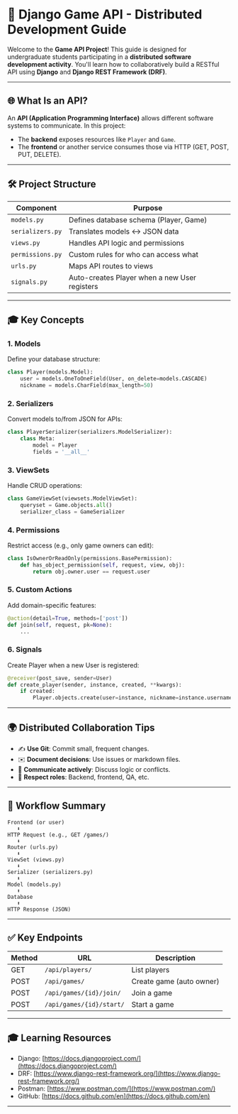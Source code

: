 # 🧠 Django Game API - Distributed Development Guide

Welcome to the **Game API Project**! This guide is designed for undergraduate students participating in a **distributed software development activity**. You'll learn how to collaboratively build a RESTful API using **Django** and **Django REST Framework (DRF)**.

---

## 🌐 What Is an API?

An **API (Application Programming Interface)** allows different software systems to communicate. In this project:

- The **backend** exposes resources like `Player` and `Game`.
- The **frontend** or another service consumes those via HTTP (GET, POST, PUT, DELETE).

---

## 🛠️ Project Structure

| Component        | Purpose                                       |
| ---------------- | --------------------------------------------- |
| `models.py`      | Defines database schema (Player, Game)        |
| `serializers.py` | Translates models <-> JSON data               |
| `views.py`       | Handles API logic and permissions             |
| `permissions.py` | Custom rules for who can access what          |
| `urls.py`        | Maps API routes to views                      |
| `signals.py`     | Auto-creates Player when a new User registers |

---

## 🎓 Key Concepts

### 1. Models

Define your database structure:

```python
class Player(models.Model):
    user = models.OneToOneField(User, on_delete=models.CASCADE)
    nickname = models.CharField(max_length=50)
```

### 2. Serializers

Convert models to/from JSON for APIs:

```python
class PlayerSerializer(serializers.ModelSerializer):
    class Meta:
        model = Player
        fields = '__all__'
```

### 3. ViewSets

Handle CRUD operations:

```python
class GameViewSet(viewsets.ModelViewSet):
    queryset = Game.objects.all()
    serializer_class = GameSerializer
```

### 4. Permissions

Restrict access (e.g., only game owners can edit):

```python
class IsOwnerOrReadOnly(permissions.BasePermission):
    def has_object_permission(self, request, view, obj):
        return obj.owner.user == request.user
```

### 5. Custom Actions

Add domain-specific features:

```python
@action(detail=True, methods=['post'])
def join(self, request, pk=None):
    ...
```

### 6. Signals

Create Player when a new User is registered:

```python
@receiver(post_save, sender=User)
def create_player(sender, instance, created, **kwargs):
    if created:
        Player.objects.create(user=instance, nickname=instance.username)
```

---

## 🌍 Distributed Collaboration Tips

- ✍️ **Use Git**: Commit small, frequent changes.
- ✉️ **Document decisions**: Use issues or markdown files.
- 💬 **Communicate actively**: Discuss logic or conflicts.
- 👥 **Respect roles**: Backend, frontend, QA, etc.

---

## 🌌 Workflow Summary

```text
Frontend (or user)
   ⬇
HTTP Request (e.g., GET /games/)
   ⬇
Router (urls.py)
   ⬇
ViewSet (views.py)
   ⬇
Serializer (serializers.py)
   ⬇
Model (models.py)
   ⬆
Database
   ⬆
HTTP Response (JSON)
```

---

## ✅ Key Endpoints

| Method | URL                      | Description              |
| ------ | ------------------------ | ------------------------ |
| GET    | `/api/players/`          | List players             |
| POST   | `/api/games/`            | Create game (auto owner) |
| POST   | `/api/games/{id}/join/`  | Join a game              |
| POST   | `/api/games/{id}/start/` | Start a game             |

---

## 🎓 Learning Resources

- Django: [https://docs.djangoproject.com/](https://docs.djangoproject.com/)
- DRF: [https://www.django-rest-framework.org/](https://www.django-rest-framework.org/)
- Postman: [https://www.postman.com/](https://www.postman.com/)
- GitHub: [https://docs.github.com/en](https://docs.github.com/en)

---

